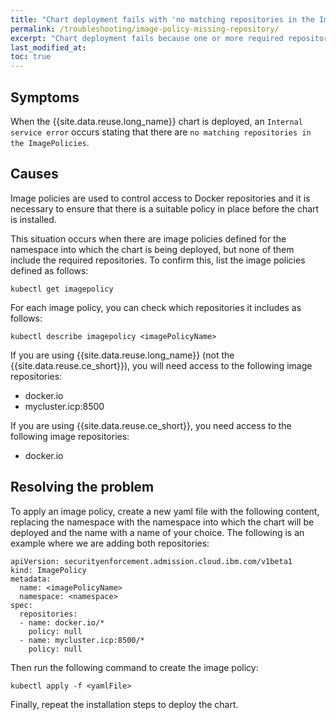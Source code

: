 ```yaml
---
title: "Chart deployment fails with 'no matching repositories in the ImagePolicies' error"
permalink: /troubleshooting/image-policy-missing-repository/
excerpt: "Chart deployment fails because one or more required repositories are missing from the deployed image policies"
last_modified_at:
toc: true
---
```


## Symptoms

When the {{site.data.reuse.long_name}} chart is deployed, an `Internal service error` occurs stating that there are `no matching repositories in the ImagePolicies`.

## Causes

Image policies are used to control access to Docker repositories and it is necessary to ensure that there is a suitable policy in place before the chart is installed.

This situation occurs when there are image policies defined for the namespace into which the chart is being deployed, but none of them include the required repositories. To confirm this, list the image policies defined as follows:

```
kubectl get imagepolicy
```

For each image policy, you can check which repositories it includes as follows:

```
kubectl describe imagepolicy <imagePolicyName>
```

If you are using {{site.data.reuse.long_name}} (not the {{site.data.reuse.ce_short}}), you will need access to the following image repositories:

* docker.io
* mycluster.icp:8500

If you are using {{site.data.reuse.ce_short}}, you need access to the following image repositories:

* docker.io

## Resolving the problem

To apply an image policy, create a new yaml file with the following content, replacing the namespace with the namespace into which the chart will be deployed and the name with a name of your choice. The following is an example where we are adding both repositories:

```
apiVersion: securityenforcement.admission.cloud.ibm.com/v1beta1
kind: ImagePolicy
metadata:
  name: <imagePolicyName>
  namespace: <namespace>
spec:
  repositories:
  - name: docker.io/*
    policy: null
  - name: mycluster.icp:8500/*
    policy: null
```

Then run the following command to create the image policy:

```
kubectl apply -f <yamlFile>
```

Finally, repeat the installation steps to deploy the chart.
